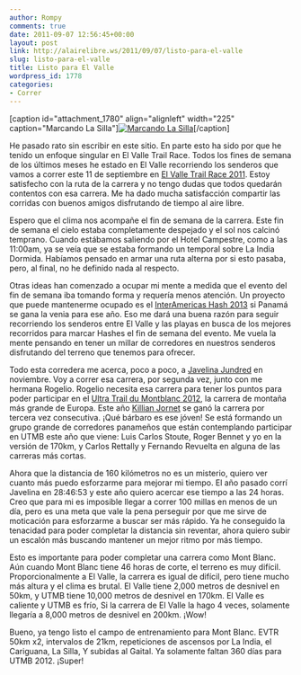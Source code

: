 ```yaml
---
author: Rompy
comments: true
date: 2011-09-07 12:56:45+00:00
layout: post
link: http://alairelibre.ws/2011/09/07/listo-para-el-valle
slug: listo-para-el-valle
title: Listo para El Valle
wordpress_id: 1778
categories:
- Correr
---
```


[caption id="attachment_1780" align="alignleft" width="225" caption="Marcando La Silla"][![Marcando La Silla](http://alairelibre.ws/wp-content/uploads/2011/09/P8280624-225x300.jpg)](http://alairelibre.ws/wp-content/uploads/2011/09/P8280624.jpg)[/caption]

He pasado rato sin escribir en este sitio. En parte esto ha sido por que he tenido un enfoque singular en El Valle Trail Race. Todos los fines de semana de los últimos meses he estado en El Valle recorriendo los senderos que vamos a correr este 11 de septiembre en [El Valle Trail Race 2011](http://elvalletrailrace.org). Estoy satisfecho con la ruta de la carrera y no tengo dudas que todos quedarán contentos con esa carrera. Me ha dado mucha satisfacción compartir las corridas con buenos amigos disfrutando de tiempo al aire libre.

Espero que el clima nos acompañe el fin de semana de la carrera. Este fin de semana el cielo estaba completamente despejado y el sol nos calcinó temprano. Cuando estábamos saliendo por el Hotel Campestre, como a las 11:00am, ya se veía que se estaba formando un temporal sobre La India Dormida. Habíamos pensado en armar una ruta alterna por si esto pasaba, pero, al final, no he definido nada al respecto.

Otras ideas han comenzado a ocupar mi mente a medida que el evento del fin de semana iba tomando forma y requería menos atención. Un proyecto que puede mantenerme ocupado es el [InterAmericas Hash 2013](http://iah2013.com) si Panamá se gana la venia para ese año. Eso me dará una buena razón para seguir recorriendo los senderos entre El Valle y las playas en busca de los mejores recorridos para marcar Hashes el fin de semana del evento. Me vuela la mente pensando en tener un millar de corredores en nuestros senderos disfrutando del terreno que tenemos para ofrecer.

Todo esta corredera me acerca, poco a poco, a [Javelina Jundred](http://javelinajundred.com) en noviembre. Voy a correr esa carrera, por segunda vez, junto con me hermana Rogelio. Rogelio necesita esa carrera para tener los puntos para poder participar en el [Ultra Trail du Montblanc 2012](http://ultratrailmb.com), la carrera de montaña más grande de Europa. Este año [Killian Jornet](http://www.kilianjornet.cat/) se ganó la carrera por tercera vez consecutiva. ¡Qué bárbaro es ese jóven! Se está formando un grupo grande de corredores panameños que están contemplando participar en UTMB este año que viene: Luis Carlos Stoute, Roger Bennet y yo en la versión de 170km, y Carlos Rettally y Fernando Revuelta en alguna de las carreras más cortas.

Ahora que la distancia de 160 kilómetros no es un misterio, quiero ver cuanto más puedo esforzarme para mejorar mi tiempo. El año pasado corrí Javelina en 28:46:53 y este año quiero acercar ese tiempo a las 24 horas. Creo que para mi es imposible llegar a correr 100 millas en menos de un día, pero es una meta que vale la pena perseguir por que me sirve de moticación para esforzarme a buscar ser más rápido. Ya he conseguido la tenacidad para poder completar la distancia sin reventar, ahora quiero subir un escalón más buscando mantener un mejor ritmo por más tiempo.

Esto es importante para poder completar una carrera como Mont Blanc. Aún cuando Mont Blanc tiene 46 horas de corte, el terreno es muy difícil. Proporcionalmente a El Valle, la carrera es igual de difícil, pero tiene mucho más altura y el clima es brutal. El Valle tiene 2,000 metros de desnivel en 50km, y UTMB tiene 10,000 metros de desnivel en 170km. El Valle es caliente y UTMB es frío, Si la carrera de El Valle la hago 4 veces, solamente llegaría a 8,000 metros de desnivel en 200km. ¡Wow!

Bueno, ya tengo listo el campo de entrenamiento para Mont Blanc. EVTR 50km x2, intervalos de 21km, repeticiones de ascensos por La India, el Cariguana, La Silla, Y subidas al Gaital. Ya solamente faltan 360 días para UTMB 2012. ¡Super!
